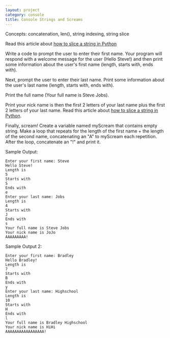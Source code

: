 ```yaml
---
layout: project
category: console
title: Console Strings and Screams
---
```

Concepts: concatenation, len(), string indexing, string slice

Read this article about [how to slice a string in Python](https://www.w3schools.com/python/python_strings_slicing.asp)

Write a code to prompt the user to enter their first name. Your program will respond with a welcome message for the user (Hello Steve!) and then print some information about the user's first name (length, starts with, ends with).

Next, prompt the user to enter their last name. Print some information about the user's last name (length, starts with, ends with).

Print the full name (Your full name is Steve Jobs).

Print your nick name is then the first 2 letters of your last name plus the first 2 letters of your last name. Read this article about [how to slice a string in Python](https://www.w3schools.com/python/python_strings_slicing.asp).

Finally, scream! Create a variable named myScream that contains empty string. Make a loop that repeats for the length of the first name + the length of the second name, concatenating an "A" to myScream each repetition. After the loop, concatenate an "!" and print it.

Sample Output:
```
Enter your first name: Steve
Hello Steve!
Length is
5
Starts with
S
Ends with
e
Enter your last name: Jobs
Length is
4
Starts with
J
Ends with
s
Your full name is Steve Jobs
Your nick name is JoJo
AAAAAAAAA!
```
Sample Output 2:
```
Enter your first name: Bradley
Hello Bradley!
Length is
7
Starts with
B
Ends with
y
Enter your last name: Highschool
Length is
10
Starts with
H
Ends with
l
Your full name is Bradley Highschool
Your nick name is HiHi
AAAAAAAAAAAAAAAAA!
```
